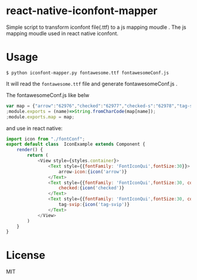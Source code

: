 # react-native-iconfont-mapper

Simple script to transform iconfont file(.ttf) to a js mapping moudle . The js mapping moudle used in react native iconfont.

# Usage

`$ python iconfont-mapper.py fontawesome.ttf fontawesomeConf.js `

It will read the `fontawesome.ttf` file and generate fontawesomeConf.js .

The fontawesomeConf.js like belw

```javascript
var map = {"arrow":"62976","checked":"62977","checked-s":"62978","tag-svip":"62995"};
;module.exports = (name)=>String.fromCharCode(map[name]); 
;module.exports.map = map;
```

and use in react native:

```javascript
import icon from "./fontConf";
export default class  IconExample extends Component {
    render() {
        return (
            <View style={styles.container}>
                <Text style={{fontFamily: 'FontIconQui',fontSize:30}}>
                    arrow-icon:{icon('arrow')}
                </Text>
                <Text style={{fontFamily: 'FontIconQui',fontSize:30, color:"#ff4444"}}>
                    checked:{icon('checked')}
                </Text>
                <Text style={{fontFamily: 'FontIconQui',fontSize:30, color:"#ff4444"}}>
                    tag-svip:{icon('tag-svip')}
                </Text>
            </View>
        )
    }
}
```

# License
MIT
